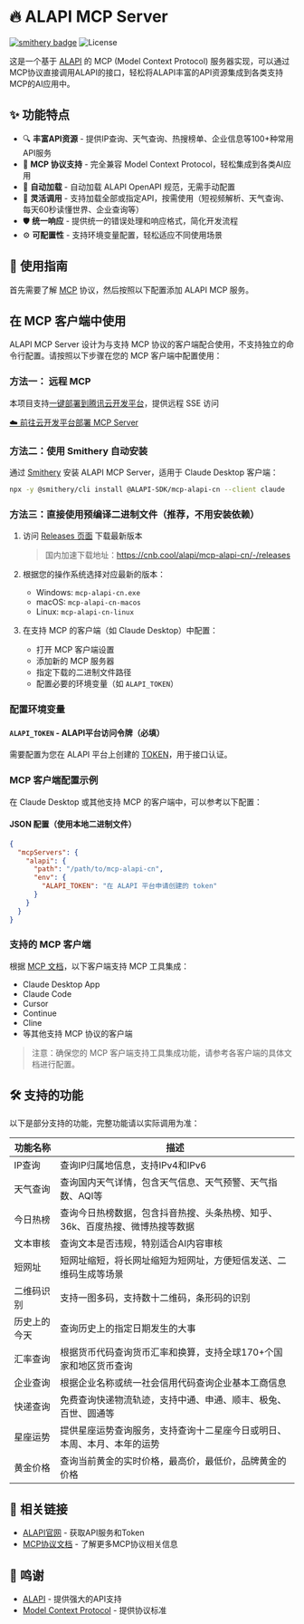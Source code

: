 # 🔥 ALAPI MCP Server

[![smithery badge](https://smithery.ai/badge/@ALAPI-SDK/mcp-alapi-cn)](https://smithery.ai/server/@ALAPI-SDK/mcp-alapi-cn)
![License](https://img.shields.io/badge/license-MIT-green)

这是一个基于 [ALAPI](https://www.alapi.cn) 的 MCP (Model Context Protocol) 服务器实现，可以通过MCP协议直接调用ALAPI的接口，轻松将ALAPI丰富的API资源集成到各类支持MCP的AI应用中。

## ✨ 功能特点

- 🔍 **丰富API资源** - 提供IP查询、天气查询、热搜榜单、企业信息等100+种常用API服务
- 🧩 **MCP 协议支持** - 完全兼容 Model Context Protocol，轻松集成到各类AI应用
- 🔄 **自动加载** - 自动加载 ALAPI OpenAPI 规范，无需手动配置
- 🎯 **灵活调用** - 支持加载全部或指定API，按需使用（短视频解析、天气查询、每天60秒读懂世界、企业查询等）
- 🛡️ **统一响应** - 提供统一的错误处理和响应格式，简化开发流程
- ⚙️ **可配置性** - 支持环境变量配置，轻松适应不同使用场景

## 📖 使用指南

首先需要了解 [MCP](https://modelcontextprotocol.io/introduction) 协议，然后按照以下配置添加 ALAPI MCP 服务。


## 在 MCP 客户端中使用


ALAPI MCP Server 设计为与支持 MCP 协议的客户端配合使用，不支持独立的命令行配置。请按照以下步骤在您的 MCP 客户端中配置使用：


### 方法一： 远程 MCP

本项目支持[一键部署到腾讯云开发平台](https://docs.cloudbase.net/ai/mcp/develop/host-mcp)，提供远程 SSE 访问

[☁️ 前往云开发平台部署 MCP Server](https://tcb.cloud.tencent.com/dev#/ai?tab=mcp&p&mcp-template=mcp-alapi-cn)


### 方法二：使用 Smithery 自动安装

通过 [Smithery](https://smithery.ai/server/@ALAPI-SDK/mcp-alapi-cn) 安装 ALAPI MCP Server，适用于 Claude Desktop 客户端：

```bash
npx -y @smithery/cli install @ALAPI-SDK/mcp-alapi-cn --client claude
```

### 方法三：直接使用预编译二进制文件（推荐，不用安装依赖）

1. 访问 [Releases 页面](https://github.com/ALAPI-SDK/mcp-alapi-cn/releases) 下载最新版本 
   > 国内加速下载地址：https://cnb.cool/alapi/mcp-alapi-cn/-/releases

2. 根据您的操作系统选择对应最新的版本：
   - Windows: `mcp-alapi-cn.exe`
   - macOS: `mcp-alapi-cn-macos`
   - Linux: `mcp-alapi-cn-linux`

3. 在支持 MCP 的客户端（如 Claude Desktop）中配置：
   - 打开 MCP 客户端设置
   - 添加新的 MCP 服务器
   - 指定下载的二进制文件路径
   - 配置必要的环境变量（如 `ALAPI_TOKEN`）

### 配置环境变量

#### `ALAPI_TOKEN` - ALAPI平台访问令牌（必填）

需要配置为您在 ALAPI 平台上创建的 [TOKEN](https://www.alapi.cn/dashboard/data/token)，用于接口认证。

### MCP 客户端配置示例

在 Claude Desktop 或其他支持 MCP 的客户端中，可以参考以下配置：

#### JSON 配置（使用本地二进制文件）

```json
{
  "mcpServers": {
    "alapi": {
      "path": "/path/to/mcp-alapi-cn",
      "env": {
        "ALAPI_TOKEN": "在 ALAPI 平台申请创建的 token"
      }
    }
  }
}
```


### 支持的 MCP 客户端

根据 [MCP 文档](https://modelcontextprotocol.io/clients)，以下客户端支持 MCP 工具集成：

- Claude Desktop App
- Claude Code
- Cursor
- Continue
- Cline
- 等其他支持 MCP 协议的客户端

> 注意：确保您的 MCP 客户端支持工具集成功能，请参考各客户端的具体文档进行配置。

## 🛠️ 支持的功能

以下是部分支持的功能，完整功能请以实际调用为准：

| 功能名称     | 描述                                                                          |
| ------------ | ----------------------------------------------------------------------------- |
| IP查询       | 查询IP归属地信息，支持IPv4和IPv6                                              |
| 天气查询     | 查询国内天气详情，包含天气信息、天气预警、天气指数、AQI等                     |
| 今日热榜     | 查询今日热榜数据，包含抖音热搜、头条热榜、知乎、36k、百度热搜、微博热搜等数据 |
| 文本审核     | 查询文本是否违规，特别适合AI内容审核                                          |
| 短网址       | 短网址缩短，将长网址缩短为短网址，方便短信发送、二维码生成等场景              |
| 二维码识别   | 支持一图多码，支持数十二维码，条形码的识别                                    |
| 历史上的今天 | 查询历史上的指定日期发生的大事                                                |
| 汇率查询     | 根据货币代码查询货币汇率和换算，支持全球170+个国家和地区货币查询              |
| 企业查询     | 根据企业名称或统一社会信用代码查询企业基本工商信息                            |
| 快递查询     | 免费查询快递物流轨迹，支持中通、申通、顺丰、极兔、百世、圆通等                |
| 星座运势     | 提供星座运势查询服务，支持查询十二星座今日或明日、本周、本月、本年的运势      |
| 黄金价格     | 查询当前黄金的实时价格，最高价，最低价，品牌黄金的价格                        |

## 🔗 相关链接

- [ALAPI官网](https://www.alapi.cn) - 获取API服务和Token
- [MCP协议文档](https://modelcontextprotocol.io) - 了解更多MCP协议相关信息

## 🙏 鸣谢

- [ALAPI](https://www.alapi.cn) - 提供强大的API支持
- [Model Context Protocol](https://modelcontextprotocol.io) - 提供协议标准


